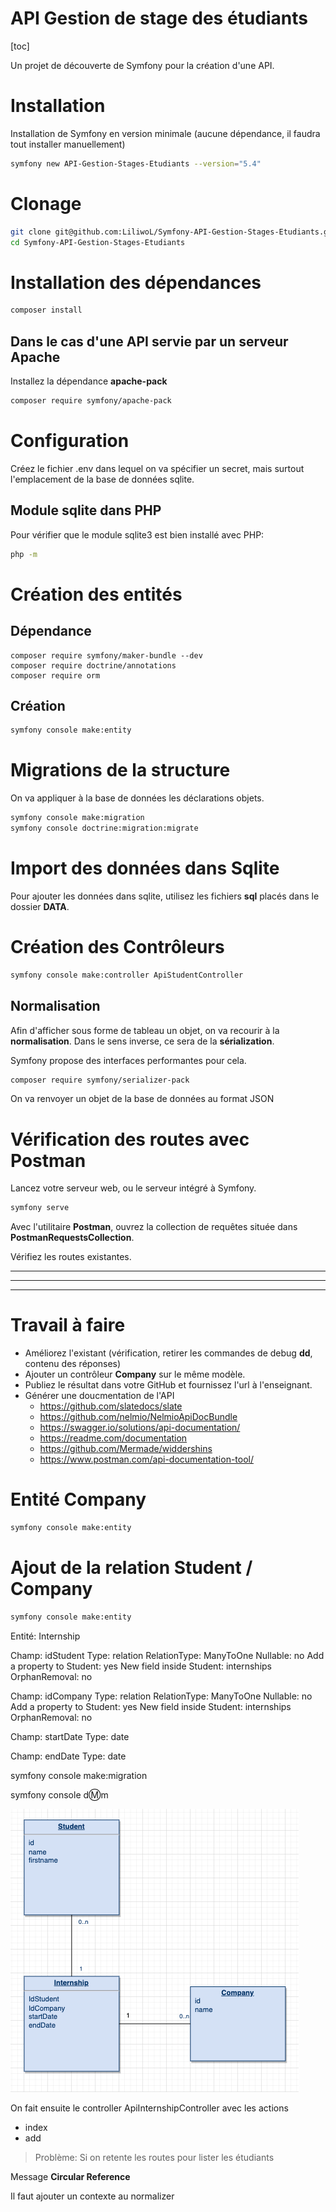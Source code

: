 # API Gestion de stage des étudiants

[toc]

Un projet de découverte de Symfony pour la création d'une API.

# Installation

Installation de Symfony en version minimale (aucune dépendance, il faudra tout installer manuellement)

```bash
symfony new API-Gestion-Stages-Etudiants --version="5.4"
```

# Clonage

```bash
git clone git@github.com:LiliwoL/Symfony-API-Gestion-Stages-Etudiants.git
cd Symfony-API-Gestion-Stages-Etudiants
```

# Installation des dépendances

```bash
composer install
```

## Dans le cas d'une API servie par un serveur Apache

Installez la dépendance **apache-pack**

```bash
composer require symfony/apache-pack
```

# Configuration

Créez le fichier .env dans lequel on va spécifier un secret, mais surtout l'emplacement de la base de données sqlite.

## Module sqlite dans PHP

Pour vérifier que le module sqlite3 est bien installé avec PHP:

```bash
php -m
```

# Création des entités

## Dépendance

```
composer require symfony/maker-bundle --dev
composer require doctrine/annotations
composer require orm
```

## Création

```bash
symfony console make:entity
```

# Migrations de la structure

On va appliquer à la base de données les déclarations objets.

```bash
symfony console make:migration
symfony console doctrine:migration:migrate
```

# Import des données dans Sqlite

Pour ajouter les données dans sqlite, utilisez les fichiers **sql** placés dans le dossier **DATA**.

# Création des Contrôleurs

```bash
symfony console make:controller ApiStudentController
```

## Normalisation

Afin d'afficher sous forme de tableau un objet, on va recourir à la **normalisation**.
Dans le sens inverse, ce sera de la **sérialization**.

Symfony propose des interfaces performantes pour cela.

```bash
composer require symfony/serializer-pack
```

On va renvoyer un objet de la base de données au format JSON

# Vérification des routes avec Postman

Lancez votre serveur web, ou le serveur intégré à Symfony.
```bash
symfony serve
```

Avec l'utilitaire **Postman**, ouvrez la collection de requêtes située dans **PostmanRequestsCollection**.

Vérifiez les routes existantes.

***
***
***

# Travail à faire

* Améliorez l'existant (vérification, retirer les commandes de debug **dd**, contenu des réponses)
* Ajouter un contrôleur **Company** sur le même modèle.
* Publiez le résultat dans votre GitHub et fournissez l'url à l'enseignant.
* Générer une doucmentation de l'API
  * https://github.com/slatedocs/slate
  * https://github.com/nelmio/NelmioApiDocBundle
  * https://swagger.io/solutions/api-documentation/
  * https://readme.com/documentation
  * https://github.com/Mermade/widdershins
  * https://www.postman.com/api-documentation-tool/

# Entité Company

```bash
symfony console make:entity
```

# Ajout de la relation Student / Company

```bash
symfony console make:entity
```

Entité: Internship

Champ: idStudent
Type: relation
RelationType: ManyToOne
Nullable: no
Add a property to Student: yes
New field inside Student: internships
OrphanRemoval: no

Champ: idCompany
Type: relation
RelationType: ManyToOne
Nullable: no
Add a property to Student: yes
New field inside Student: internships
OrphanRemoval: no

Champ: startDate
Type: date

Champ: endDate
Type: date


symfony console make:migration

symfony console d:m:m

![doc/img.png](doc/img.png)

On fait ensuite le controller ApiInternshipController avec les actions

* index
* add
> Problème:
> Si on retente les routes pour lister les étudiants
> 
Message **Circular Reference**

Il faut ajouter un contexte au normalizer